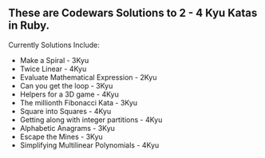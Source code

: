 ## These are Codewars Solutions to 2 - 4 Kyu Katas in Ruby.

Currently Solutions Include:
* Make a Spiral - 3Kyu
* Twice Linear - 4Kyu
* Evaluate Mathematical Expression - 2Kyu
* Can you get the loop - 3Kyu
* Helpers for a 3D game - 4Kyu
* The millionth Fibonacci Kata - 3Kyu
* Square into Squares - 4Kyu
* Getting along with integer partitions - 4Kyu
* Alphabetic Anagrams - 3Kyu
* Escape the Mines - 3Kyu
* Simplifying Multilinear Polynomials - 4Kyu
